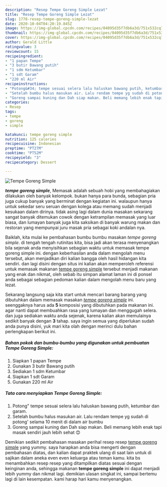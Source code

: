 ```yaml
---
description: "Resep Tempe Goreng Simple Lezat"
title: "Resep Tempe Goreng Simple Lezat"
slug: 1778-resep-tempe-goreng-simple-lezat
date: 2020-10-04T04:20:19.845Z
image: https://img-global.cpcdn.com/recipes/04095d35f7db6a3d/751x532cq70/tempe-goreng-simple-foto-resep-utama.jpg
thumbnail: https://img-global.cpcdn.com/recipes/04095d35f7db6a3d/751x532cq70/tempe-goreng-simple-foto-resep-utama.jpg
cover: https://img-global.cpcdn.com/recipes/04095d35f7db6a3d/751x532cq70/tempe-goreng-simple-foto-resep-utama.jpg
author: Gerald Little
ratingvalue: 3
reviewcount: 15
recipeingredient:
- "1 papan Tempe"
- "3 butir Bawang putih"
- "1 sdm Ketumbar"
- "1 sdt Garam"
- "220 ml Air"
recipeinstructions:
- "Potong&#34; tempe sesuai selera lalu haluskan bawang putih, ketumbar dan garam."
- "Setelah bumbu halus masukan air. Lalu rendam tempe yg sudah di potong&#39; selama 10 menit di dalam air bumbu"
- "Goreng sampai kuning dan Dah siap makan. Beli memang lebih enak tapi masak sendiri jauh lebih sehat 😊"
categories:
- Resep
tags:
- tempe
- goreng
- simple

katakunci: tempe goreng simple 
nutrition: 125 calories
recipecuisine: Indonesian
preptime: "PT27M"
cooktime: "PT52M"
recipeyield: "3"
recipecategory: Dessert

---
```



![Tempe Goreng Simple](https://img-global.cpcdn.com/recipes/04095d35f7db6a3d/751x532cq70/tempe-goreng-simple-foto-resep-utama.jpg)

<b><i>tempe goreng simple</i></b>, Memasak adalah sebuah hobi yang membahagiakan dilakukan oleh banyak kelompok. bukan hanya para bunda, sebagian pria juga cukup banyak yang berminat dengan kegiatan ini. walaupun hanya untuk sekedar seru seruan dengan kolega atau memang sudah menjadi kesukaan dalam dirinya. tidak asing lagi dalam dunia masakan sekarang sangat banyak ditemukan cowok dengan ketrampilan memasak yang luar biasa, dan lumayan banyak juga kita saksikan di banyak warung makan dan restoran yang mempunyai juru masak pria sebagai koki andalan nya.



Baiklah, kita mulai ke pembahasan bumbu bumbu masakan <i>tempe goreng simple</i>. di tengah tengah rutinitas kita, bisa jadi akan terasa menyenangkan bila sejenak anda menyisihkan sebagian waktu untuk memasak tempe goreng simple ini. dengan keberhasilan anda dalam mengolah menu tersebut, akan menjadikan diri kalian bangga oleh hasil hidangan kita sendiri. dan lagi disini dengan situs ini kalian akan memperoleh referensi untuk memasak makanan <u>tempe goreng simple</u> tersebut menjadi makanan yang enak dan nikmat, oleh sebab itu simpan alamat laman ini di ponsel anda sebagai sebagian pedoman kalian dalam mengolah menu baru yang lezat.


Sekarang langsung saja kita start untuk mencari barang barang yang dibutuhkan dalam memasak masakan <u><i>tempe goreng simple</i></u> ini. seenggaknya harus ada <b>5</b> komposisi yang dibutuhkan pada makanan ini. agar nanti dapat membuahkan rasa yang lumayan dan menggugah selera. dan juga sediakan waktu anda sejenak, karena kalian akan memulainya sedikit banyak dengan <b>3</b> tahap. saya ingin semua yang diperlukan sudah anda punya disini, yuk mari kita olah dengan merinci dulu bahan perlengkapan berikut ini.

<!--inarticleads1-->

##### Bahan pokok dan bumbu-bumbu yang digunakan untuk pembuatan Tempe Goreng Simple:

1. Siapkan 1 papan Tempe
1. Gunakan 3 butir Bawang putih
1. Sediakan 1 sdm Ketumbar
1. Siapkan 1 sdt Garam
1. Gunakan 220 ml Air




<!--inarticleads2-->

##### Tata cara menyiapkan Tempe Goreng Simple:

1. Potong&#34; tempe sesuai selera lalu haluskan bawang putih, ketumbar dan garam.
1. Setelah bumbu halus masukan air. Lalu rendam tempe yg sudah di potong&#39; selama 10 menit di dalam air bumbu
1. Goreng sampai kuning dan Dah siap makan. Beli memang lebih enak tapi masak sendiri jauh lebih sehat 😊




Demikian sedikit pembahasan masakan perihal resep resep <u>tempe goreng simple</u> yang yummy. saya harapkan anda bisa mengerti dengan pembahasan diatas, dan kalian dapat praktek ulang di saat lain untuk di sajikan dalam aneka even even keluarga atau teman kamu. kita bs menambahkan resep resep yang ditampilkan diatas sesuai dengan keinginan anda, sehingga makanan <b>tempe goreng simple</b> ini dapat menjadi lebih yummy dan nikmat lagi. demikian ulasan singkat ini, sampai bertemu lagi di lain kesempatan. kami harap hari kamu menyenangkan.

